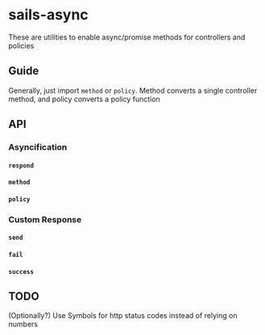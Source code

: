 # sails-async

These are utilities to enable async/promise methods for controllers and policies

## Guide
Generally, just import `method` or `policy`. Method converts a single controller method, and policy converts a policy function

## API

### Asyncification
#### `respond`
#### `method`
#### `policy`

### Custom Response
#### `send`
#### `fail`
#### `success`


## TODO
(Optionally?) Use Symbols for http status codes instead of relying on numbers